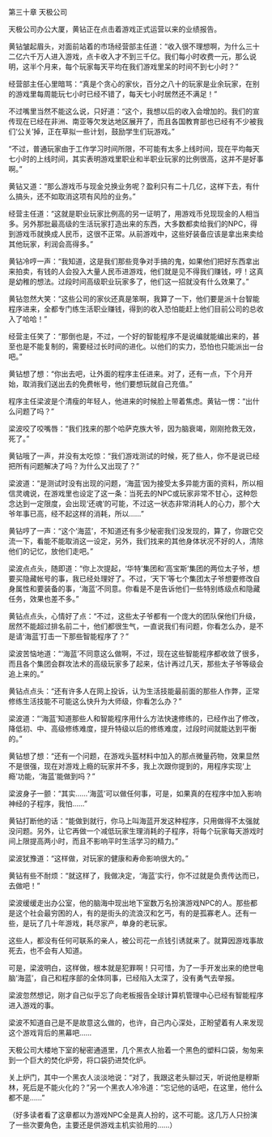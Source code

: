 第三十章 天极公司


天极公司办公大厦，黄钻正在点击着游戏正式运营以来的业绩报告。

黄钻皱起眉头，对面前站着的市场经营部主任道：“收入很不理想啊，为什么三十二亿六千万人进入游戏，点卡收入才不到三千亿。我们每小时收费一元，那么说明，这半个月来，每个玩家每天平均在我们游戏里呆的时间不到七小时？”

经营部主任心里暗骂：“真是个贪心的家伙，百分之八十的玩家是业余玩家，在别的游戏里每周能玩七小时已经不错了，每天七小时居然还不满足！”

不过嘴里当然不能这么说，只好道：“这个，我想以后的收入会增加的。我们的宣传现在已经在非洲、南亚等欠发达地区展开了，而且各国教育部也已经有不少被我们‘公关’掉，正在草拟一些计划，鼓励学生们玩游戏。”

“不过，普通玩家由于工作学习时间所限，不可能有太多上线时间，现在平均每天七小时的上线时间，其实表明游戏里职业和半职业玩家的比例很高，这并不是好事啊。”

黄钻又道：“那么游戏币与现金兑换业务呢？盈利只有二十几亿，这样下去，有什么搞头，还不如取消这项有风险的业务。”

经营主任道：“这就是职业玩家比例高的另一证明了，用游戏币兑现现金的人相当多。另外那批最高级的生活玩家打造出来的东西，大多数都卖给我们的NPC，得到游戏币就换成人民币，这很不正常。从前游戏中，这些好装备应该是拿出来卖给其他玩家，利润会高得多。”

黄钻冷哼一声：“我知道，这是我们那些竞争对手搞的鬼，如果他们把好东西拿出来拍卖，有钱的人会投入大量人民币进游戏，他们就是见不得我们赚钱，哼！这真是幼稚的想法。过段时间高级职业玩家多了，他们这一招就没有什么效果了。”

黄钻忽然大笑：“这些公司的家伙还真是笨啊，我算了一下，他们要是派十台智能程序进来，全都专门练生活职业赚钱，得到的收入恐怕能赶上他们目前公司的总收入了哈哈！”

经营主任笑了：“那倒也是，不过，一个好的智能程序不是说编就能编出来的，甚至也是不能复制的，需要经过长时间的进化。以他们的实力，恐怕也只能派出一台吧。”

黄钻想了想：“你出去吧，让外面的程序主任进来。对了，还有一点，下个月开始，取消我们送出去的免费帐号，他们要想玩就自己充值。”

程序主任梁波是个清瘦的年轻人，他进来的时候脸上带着焦虑。黄钻一愣：“出什么问题了吗？”

梁波咬了咬嘴唇：“我们找来的那个哈萨克族大爷，因为脑衰竭，刚刚抢救无效，死了。”

黄钻哦了一声，并没有太吃惊：“我们游戏测试的时候，死了些人，你不是说已经把所有问题解决了吗？为什么又出现了？”

梁波道：“是测试时没有出现的问题，‘海蓝’因为接受太多异能方面的资料，所以相信灵魂说，在游戏里也设定了这一条：当死去的NPC或玩家非常不甘心，这种怨念达到一定限度，会出现‘还魂’的可能，不过这一状态非常消耗人的心力，那个大爷年事已高，经不起这样的消耗，所以……”

黄钻哼了一声：“这个‘海蓝’，不知道还有多少秘密我们没发现的，算了，你跟它交流一下，看能不能取消这一设定，另外，我们找来的其他身体状况不好的人，清除他们的记忆，放他们走吧。”

梁波点点头，随即道：“你上次提起，‘华特’集团和‘高宝斯’集团的两位太子爷，想要买隐藏帐号的事，我已经处理好了。不过，‘天下’等七个集团太子爷想要修改自身属性和要装备的事，‘海蓝’不同意。你看是不是告诉他们一些特别练级点和隐藏任务，效果也差不多。”

黄钻点点头，心情好了点：“不过，这些太子爷都有一个庞大的团队保他们升级，居然不能超过排名前二十，他们都很生气，一直说我们有问题，你看怎么办，是不是请‘海蓝’打击一下那些智能程序了？”

梁波苦恼地道：“‘海蓝’不同意这么做啊，不过，现在这些智能程序都收敛了很多，而且各个集团会群攻法术的高级玩家多了起来，估计再过几天，那些太子爷等级会追上来的。”

黄钻点点头：“还有许多人在网上投诉，认为生活技能最前面的那些人作弊，正常修练生活技能不可能这么快升为大师级，你看怎么办？”

梁波道：“‘海蓝’知道那些人和智能程序用什么方法快速修练的，已经作出了修改，降低初、中、高级修练难度，提升特级以后的修练难度，过段时间就能达到平衡的。”

黄钻想了想：“还有一个问题，在游戏头盔材料中加入的那点微量药物，效果显然不是很强，现在对游戏上瘾的玩家并不多，我上次跟你提到的，用程序实现‘上瘾’功能，‘海蓝’能做到吗？”

梁波身子一颤：“其实……‘海蓝’可以做任何事，可是，如果真的在程序中加入影响神经的子程序，我怕……”

黄钻打断他的话：“能做到就行，你马上叫海蓝开发这种程序，只用做得不太强就没问题。另外，让它再做一个减低玩家生理消耗的子程序，将每个玩家每天游戏时间上限提高两小时，而且不影响平时生活学习的精力。”

梁波犹豫道：“这样做，对玩家的健康和寿命影响很大的。”

黄钻有些不耐烦：“就这样了，我做决定，‘海蓝’实行，你不过就是负责传达而已，去做吧！”

梁波缓缓走出办公室，他的脑海中现出地下室数万名扮演游戏NPC的人。那些都是这个社会最穷困的人，有的是街头的流浪汉和乞丐，有的是孤寡老人。还有一些，是玩了几十年游戏，耗尽家产，单身的老玩家。

这些人，都没有任何可联系的亲人，被公司花一点钱引诱就来了。就算因游戏事故死去，也不会有人知道。

可是，梁波明白，这样做，根本就是犯罪啊！只可惜，为了一手开发出来的绝世电脑‘海蓝’，自己和程序部的全体同事，已经陷入太深了，没有勇气去举报。

梁波忽然想记，刚才自己似乎忘了向老板报告全球计算机管理中心已经有智能程序进入游戏的事。

梁波不知道自己是不是故意这么做的，也许，自己内心深处，正盼望着有人来发现这个游戏背后的黑幕吧……

天极公司大楼地下室的秘密通道里，几个黑衣人抬着一个黑色的塑料口袋，匆匆来到一个巨大的焚化炉旁，将口袋扔进焚化炉。

关上炉门，其中一个黑衣人淡淡地说：“对了，我跟这老头聊过天，听说他是穆斯林，死后是不能火化的？”另一个黑衣人冷冷道：“忘记他的话吧，在这里，他什么都不是……”

（好多读者看了这章都以为游戏NPC全是真人扮的，这不可能。这几万人只扮演了一些次要角色，主要还是供游戏主机实验用的……）





